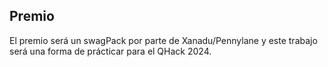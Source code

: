 ## Premio

El premio será un swagPack por parte de Xanadu/Pennylane y este trabajo será una forma de prácticar para el QHack 2024.